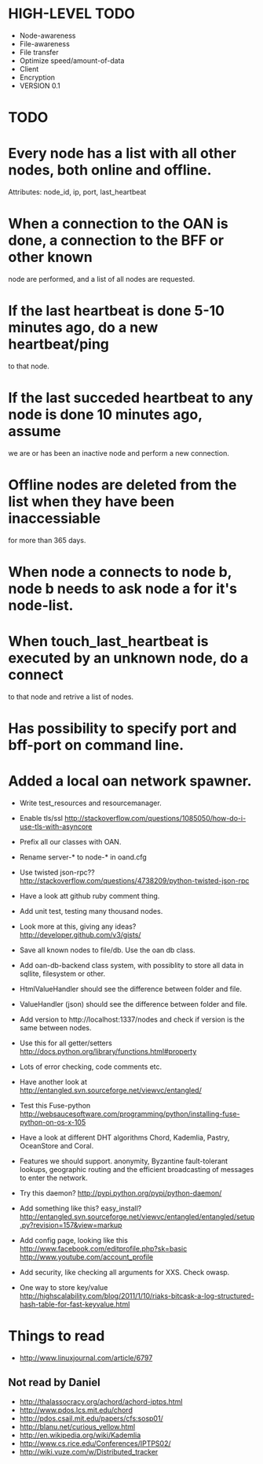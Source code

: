 HIGH-LEVEL TODO
===============
* Node-awareness
* File-awareness
* File transfer
* Optimize speed/amount-of-data
* Client
* Encryption
* VERSION 0.1

TODO
====

# Every node has a list with all other nodes, both online and offline.
  Attributes: node_id, ip, port, last_heartbeat

# When a connection to the OAN is done, a connection to the BFF or other known
  node are performed, and a list of all nodes are requested.

# If the last heartbeat is done 5-10 minutes ago, do a new heartbeat/ping
  to that node.

# If the last succeded heartbeat to any node is done 10 minutes ago, assume
  we are or has been an inactive node and perform a new connection.

# Offline nodes are deleted from the list when they have been inaccessiable
  for more than 365 days.

# When node a connects to node b, node b needs to ask node a for it's node-list.

# When touch_last_heartbeat is executed by an unknown node, do a connect
  to that node and retrive a list of nodes.

# Has possibility to specify port and bff-port on command line.

# Added a local oan network spawner.

* Write test_resources and resourcemanager.

* Enable tls/ssl
  http://stackoverflow.com/questions/1085050/how-do-i-use-tls-with-asyncore

* Prefix all our classes with OAN.

* Rename server-* to node-* in oand.cfg

* Use twisted json-rpc??
  http://stackoverflow.com/questions/4738209/python-twisted-json-rpc

* Have a look att github ruby comment thing.

* Add unit test, testing many thousand nodes.

* Look more at this, giving any ideas?
  http://developer.github.com/v3/gists/

* Save all known nodes to file/db.
  Use the oan db class.

* Add oan-db-backend class system, with possiblity to store all data in sqllite,
  filesystem or other.

* HtmlValueHandler should see the difference between folder and file.

* ValueHandler (json) should see the difference between folder and file.

* Add version to http://localhost:1337/nodes and check if version is the same
  between nodes.

* Use this for all getter/setters
  http://docs.python.org/library/functions.html#property

* Lots of error checking, code comments etc.

* Have another look at
  http://entangled.svn.sourceforge.net/viewvc/entangled/

* Test this Fuse-python
  http://websaucesoftware.com/programming/python/installing-fuse-python-on-os-x-105

* Have a look at different DHT algorithms Chord, Kademlia, Pastry, OceanStore
  and Coral.

* Features we should support.
  anonymity, Byzantine fault-tolerant lookups, geographic routing and the
  efficient broadcasting of messages to enter the network.

* Try this daemon? http://pypi.python.org/pypi/python-daemon/

* Add something like this? easy_install?
  http://entangled.svn.sourceforge.net/viewvc/entangled/entangled/setup.py?revision=157&view=markup

* Add config page, looking like this
  http://www.facebook.com/editprofile.php?sk=basic
  http://www.youtube.com/account_profile

* Add security, like checking all arguments for XXS. Check owasp.

* One way to store key/value
  http://highscalability.com/blog/2011/1/10/riaks-bitcask-a-log-structured-hash-table-for-fast-keyvalue.html

Things to read
==============

* http://www.linuxjournal.com/article/6797

Not read by Daniel
------------------
* http://thalassocracy.org/achord/achord-iptps.html
* http://www.pdos.lcs.mit.edu/chord
* http://pdos.csail.mit.edu/papers/cfs:sosp01/
* http://blanu.net/curious_yellow.html
* http://en.wikipedia.org/wiki/Kademlia
* http://www.cs.rice.edu/Conferences/IPTPS02/
* http://wiki.vuze.com/w/Distributed_tracker
